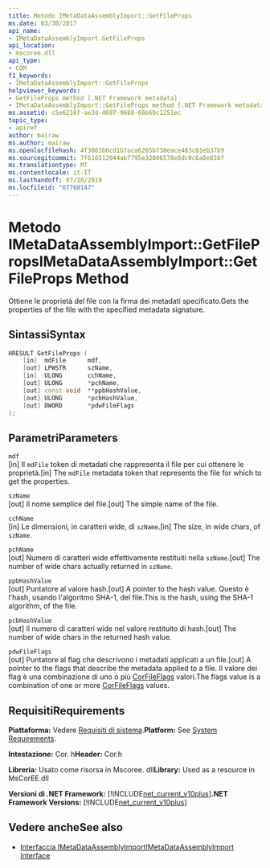 ```yaml
---
title: Metodo IMetaDataAssemblyImport::GetFileProps
ms.date: 03/30/2017
api_name:
- IMetaDataAssemblyImport.GetFileProps
api_location:
- mscoree.dll
api_type:
- COM
f1_keywords:
- IMetaDataAssemblyImport::GetFileProps
helpviewer_keywords:
- GetFileProps method [.NET Framework metadata]
- IMetaDataAssemblyImport::GetFileProps method [.NET Framework metadata]
ms.assetid: c5e6216f-ae3d-4697-9688-66b69c1251ec
topic_type:
- apiref
author: mairaw
ms.author: mairaw
ms.openlocfilehash: 4f3883b0cd1b7aca6265b738eace483c81eb37b9
ms.sourcegitcommit: 7f616512044ab7795e32806578e8dc0c6a0e038f
ms.translationtype: MT
ms.contentlocale: it-IT
ms.lasthandoff: 07/10/2019
ms.locfileid: "67760147"
---
```

# <a name="imetadataassemblyimportgetfileprops-method"></a><span data-ttu-id="de134-102">Metodo IMetaDataAssemblyImport::GetFileProps</span><span class="sxs-lookup"><span data-stu-id="de134-102">IMetaDataAssemblyImport::GetFileProps Method</span></span>
<span data-ttu-id="de134-103">Ottiene le proprietà del file con la firma dei metadati specificato.</span><span class="sxs-lookup"><span data-stu-id="de134-103">Gets the properties of the file with the specified metadata signature.</span></span>  
  
## <a name="syntax"></a><span data-ttu-id="de134-104">Sintassi</span><span class="sxs-lookup"><span data-stu-id="de134-104">Syntax</span></span>  
  
```cpp  
HRESULT GetFileProps (  
    [in]  mdFile      mdf,   
    [out] LPWSTR      szName,   
    [in]  ULONG       cchName,   
    [out] ULONG       *pchName,   
    [out] const void  **ppbHashValue,   
    [out] ULONG       *pcbHashValue,   
    [out] DWORD       *pdwFileFlags  
);  
```  
  
## <a name="parameters"></a><span data-ttu-id="de134-105">Parametri</span><span class="sxs-lookup"><span data-stu-id="de134-105">Parameters</span></span>  
 `mdf`  
 <span data-ttu-id="de134-106">[in] Il `mdFile` token di metadati che rappresenta il file per cui ottenere le proprietà.</span><span class="sxs-lookup"><span data-stu-id="de134-106">[in] The `mdFile` metadata token that represents the file for which to get the properties.</span></span>  
  
 `szName`  
 <span data-ttu-id="de134-107">[out] Il nome semplice del file.</span><span class="sxs-lookup"><span data-stu-id="de134-107">[out] The simple name of the file.</span></span>  
  
 `cchName`  
 <span data-ttu-id="de134-108">[in] Le dimensioni, in caratteri wide, di `szName`.</span><span class="sxs-lookup"><span data-stu-id="de134-108">[in] The size, in wide chars, of `szName`.</span></span>  
  
 `pchName`  
 <span data-ttu-id="de134-109">[out] Numero di caratteri wide effettivamente restituiti nella `szName`.</span><span class="sxs-lookup"><span data-stu-id="de134-109">[out] The number of wide chars actually returned in `szName`.</span></span>  
  
 `ppbHashValue`  
 <span data-ttu-id="de134-110">[out] Puntatore al valore hash.</span><span class="sxs-lookup"><span data-stu-id="de134-110">[out] A pointer to the hash value.</span></span> <span data-ttu-id="de134-111">Questo è l'hash, usando l'algoritmo SHA-1, del file.</span><span class="sxs-lookup"><span data-stu-id="de134-111">This is the hash, using the SHA-1 algorithm, of the file.</span></span>  
  
 `pcbHashValue`  
 <span data-ttu-id="de134-112">[out] Il numero di caratteri wide nel valore restituito di hash.</span><span class="sxs-lookup"><span data-stu-id="de134-112">[out] The number of wide chars in the returned hash value.</span></span>  
  
 `pdwFileFlags`  
 <span data-ttu-id="de134-113">[out] Puntatore al flag che descrivono i metadati applicati a un file.</span><span class="sxs-lookup"><span data-stu-id="de134-113">[out] A pointer to the flags that describe the metadata applied to a file.</span></span> <span data-ttu-id="de134-114">Il valore dei flag è una combinazione di uno o più [CorFileFlags](../../../../docs/framework/unmanaged-api/metadata/corfileflags-enumeration.md) valori.</span><span class="sxs-lookup"><span data-stu-id="de134-114">The flags value is a combination of one or more [CorFileFlags](../../../../docs/framework/unmanaged-api/metadata/corfileflags-enumeration.md) values.</span></span>  
  
## <a name="requirements"></a><span data-ttu-id="de134-115">Requisiti</span><span class="sxs-lookup"><span data-stu-id="de134-115">Requirements</span></span>  
 <span data-ttu-id="de134-116">**Piattaforma:** Vedere [Requisiti di sistema](../../../../docs/framework/get-started/system-requirements.md).</span><span class="sxs-lookup"><span data-stu-id="de134-116">**Platform:** See [System Requirements](../../../../docs/framework/get-started/system-requirements.md).</span></span>  
  
 <span data-ttu-id="de134-117">**Intestazione:** Cor. h</span><span class="sxs-lookup"><span data-stu-id="de134-117">**Header:** Cor.h</span></span>  
  
 <span data-ttu-id="de134-118">**Libreria:** Usato come risorsa in Mscoree. dll</span><span class="sxs-lookup"><span data-stu-id="de134-118">**Library:** Used as a resource in MsCorEE.dll</span></span>  
  
 <span data-ttu-id="de134-119">**Versioni di .NET Framework:** [!INCLUDE[net_current_v10plus](../../../../includes/net-current-v10plus-md.md)]</span><span class="sxs-lookup"><span data-stu-id="de134-119">**.NET Framework Versions:** [!INCLUDE[net_current_v10plus](../../../../includes/net-current-v10plus-md.md)]</span></span>  
  
## <a name="see-also"></a><span data-ttu-id="de134-120">Vedere anche</span><span class="sxs-lookup"><span data-stu-id="de134-120">See also</span></span>

- [<span data-ttu-id="de134-121">Interfaccia IMetaDataAssemblyImport</span><span class="sxs-lookup"><span data-stu-id="de134-121">IMetaDataAssemblyImport Interface</span></span>](../../../../docs/framework/unmanaged-api/metadata/imetadataassemblyimport-interface.md)

